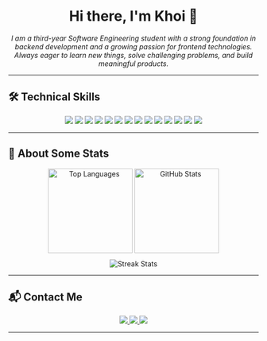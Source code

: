 <h1 align="center">Hi there, I'm Khoi 👋</h1>

<p align="center">
  <em>
    I am a third-year Software Engineering student with a strong foundation in backend development and a growing passion for frontend technologies.<br>
    Always eager to learn new things, solve challenging problems, and build meaningful products.
  </em>
</p>

---

## 🛠️ Technical Skills

<p align="center">
  <img src="https://img.shields.io/badge/Java-ED8B00?style=flat-square&logo=java&logoColor=white"/>
  <img src="https://img.shields.io/badge/C%23-239120?style=flat-square&logo=c-sharp&logoColor=white"/>
  <img src="https://img.shields.io/badge/Python-3776AB?style=flat-square&logo=python&logoColor=white"/>
  <img src="https://img.shields.io/badge/JavaScript-F7DF1E?style=flat-square&logo=javascript&logoColor=black"/>
  <img src="https://img.shields.io/badge/TypeScript-007ACC?style=flat-square&logo=typescript&logoColor=white"/>
  <img src="https://img.shields.io/badge/React-20232A?style=flat-square&logo=react&logoColor=61DAFB"/>
  <img src="https://img.shields.io/badge/Node.js-339933?style=flat-square&logo=nodedotjs&logoColor=white"/>
  <img src="https://img.shields.io/badge/Express.js-404D59?style=flat-square&logo=express&logoColor=white"/>
  <img src="https://img.shields.io/badge/DotNet-512BD4?style=flat-square&logo=dotnet&logoColor=white"/>
  <img src="https://img.shields.io/badge/MongoDB-47A248?style=flat-square&logo=mongodb&logoColor=white"/>
  <img src="https://img.shields.io/badge/PostgreSQL-336791?style=flat-square&logo=postgresql&logoColor=white"/>
  <img src="https://img.shields.io/badge/MySQL-00758F?style=flat-square&logo=mysql&logoColor=white"/>
  <img src="https://img.shields.io/badge/Azure-0089D6?style=flat-square&logo=microsoft-azure&logoColor=white"/>
  <img src="https://img.shields.io/badge/Git-F05032?style=flat-square&logo=git&logoColor=white"/>
</p>

---

## 🚀 About Some Stats

<div align="center">
  <img height="170em" src="https://github-readme-stats.vercel.app/api/top-langs/?username=PDK-23&theme=react&show_icons=true&hide_border=true&layout=compact" alt="Top Languages"/>
  <img height="170em" src="https://github-readme-stats.vercel.app/api?username=PDK-23&theme=react&show_icons=true&hide_border=true&count_private=true" alt="GitHub Stats"/>
</div>

<div align="center" style="margin-top: 10px;">
  <img src="https://github-readme-streak-stats.herokuapp.com/?user=PDK-23&theme=react&hide_border=true" alt="Streak Stats"/>
</div>

---

## 📬 Contact Me

<p align="center">
  <a href="https://www.linkedin.com/in/pham-dang-khoi/" target="_blank">
    <img src="https://img.shields.io/badge/-LinkedIn-0077b5?style=flat-square&logo=Linkedin&logoColor=white"/>
  </a>
  <a href="https://www.facebook.com/PhamDangKhoi23" target="_blank">
    <img src="https://img.shields.io/badge/-Facebook-1877F2?style=flat-square&logo=Facebook&logoColor=white"/>
  </a>
  <a href="mailto:phamdangkhoir@gmail.com">
    <img src="https://img.shields.io/badge/-Gmail-D14836?style=flat-square&logo=Gmail&logoColor=white"/>
  </a>
</p>

---

<!-- Want to add "Current Projects", "Interests", or a Portfolio link? Just let me know! -->
